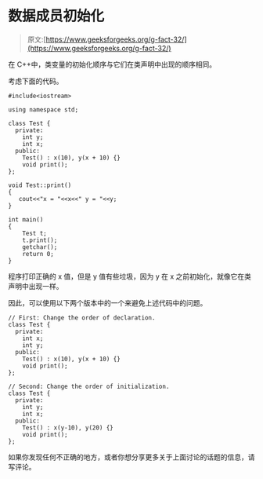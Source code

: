 # 数据成员初始化

> 原文:[https://www.geeksforgeeks.org/g-fact-32/](https://www.geeksforgeeks.org/g-fact-32/)

在 C++中，类变量的初始化顺序与它们在类声明中出现的顺序相同。

考虑下面的代码。

```
#include<iostream>

using namespace std;

class Test {
  private:    
    int y;
    int x;    
  public:
    Test() : x(10), y(x + 10) {}
    void print();
};

void Test::print()
{ 
   cout<<"x = "<<x<<" y = "<<y; 
}

int main()
{
    Test t;
    t.print();
    getchar();
    return 0;    
}
```

程序打印正确的 x 值，但是 y 值有些垃圾，因为 y 在 x 之前初始化，就像它在类声明中出现一样。

因此，可以使用以下两个版本中的一个来避免上述代码中的问题。

```
// First: Change the order of declaration.
class Test {
  private:    
    int x;    
    int y;
  public:
    Test() : x(10), y(x + 10) {}
    void print();
};
```

```
// Second: Change the order of initialization.
class Test {
  private:    
    int y;
    int x;    
  public:
    Test() : x(y-10), y(20) {}
    void print();
};
```

如果你发现任何不正确的地方，或者你想分享更多关于上面讨论的话题的信息，请写评论。